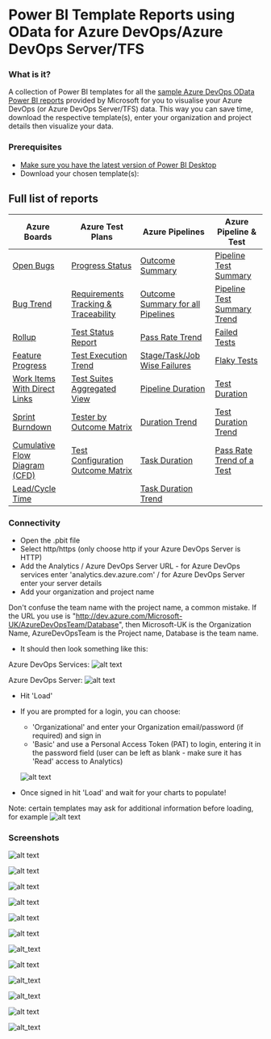 # Power BI Template Reports using OData for Azure DevOps/Azure DevOps Server/TFS 
### What is it?
A collection of Power BI templates for all the [sample Azure DevOps OData Power BI reports](https://docs.microsoft.com/en-us/azure/devops/report/powerbi/sample-odata-overview?view=azure-devops) provided by Microsoft for you to visualise your Azure DevOps (or Azure DevOps Server/TFS) data. This way you can save time, download the respective template(s), enter your organization and project details then visualize your data. 

### Prerequisites
* [Make sure you have the latest version of Power BI Desktop](https://aka.ms/pbiSingleInstaller)
* Download your chosen template(s):

## Full list of reports

| Azure Boards  | Azure Test Plans | Azure Pipelines | Azure Pipeline & Test |
| ------------- | ------------- | ------------- | ------------- |
| [Open Bugs](https://github.com/nbrown02/AzureDevOps-OData-SampleReports/raw/main/Azure%20Boards/Open%20Bugs.pbit) | [Progress Status](https://github.com/nbrown02/AzureDevOps-OData-SampleReports/raw/main/Azure%20Test%20Plans/Progress%20Status.pbit) | [Outcome Summary](https://github.com/nbrown02/AzureDevOps-OData-SampleReports/raw/main/Azure%20Pipelines/Pipeline%20Outcome%20Summary.pbit) | [Pipeline Test Summary](https://github.com/nbrown02/AzureDevOps-OData-SampleReports/raw/main/Azure%20Pipelines%20%26%20Test/Pipeline%20Test%20Summary.pbit) |
| [Bug Trend](https://github.com/nbrown02/AzureDevOps-OData-SampleReports/raw/main/Azure%20Boards/Bug%20Trend.pbit) | [Requirements Tracking & Traceability](https://github.com/nbrown02/AzureDevOps-OData-SampleReports/raw/main/Azure%20Test%20Plans%20-%20OData%20Reports/Requirements%20Tracking%20(Traceability).pbit) | [Outcome Summary for all Pipelines](https://github.com/nbrown02/AzureDevOps-OData-SampleReports/raw/main/Azure%20Pipelines/Pipeline%20Outcome%20Summary%20-%20All%20Pipelines.pbit) | [Pipeline Test Summary Trend](https://github.com/nbrown02/AzureDevOps-OData-SampleReports/raw/main/Azure%20Pipelines%20%26%20Test/Pipeline%20Test%20Summary%20Trend.pbit) |
| [Rollup](https://github.com/nbrown02/AzureDevOps-OData-SampleReports/raw/main/Azure%20Boards/Rollup.pbit)  | [Test Status Report](https://github.com/nbrown02/AzureDevOps-OData-SampleReports/raw/main/Azure%20Test%20Plans/Test%20Status%20Report.pbit) | [Pass Rate Trend](https://github.com/nbrown02/AzureDevOps-OData-SampleReports/raw/main/Azure%20Pipelines/Pass%20Rate%20-%20All%20Pipelines.pbit) | [Failed Tests](https://github.com/nbrown02/AzureDevOps-OData-SampleReports/raw/main/Azure%20Pipelines%20%26%20Test/Failed%20Tests.pbit) |
| [Feature Progress](https://github.com/nbrown02/AzureDevOps-OData-SampleReports/raw/main/Azure%20Boards/Feature%20Progress.pbit) | [Test Execution Trend](https://github.com/nbrown02/AzureDevOps-OData-SampleReports/raw/main/Azure%20Test%20Plans/Test%20Execution%20Trend.pbit) | [Stage/Task/Job Wise Failures](https://github.com/nbrown02/AzureDevOps-OData-SampleReports/raw/main/Azure%20Pipelines/Pipeline%20Stage%20-%20Task%20-%20Job%20Wise%20Failures.pbit) | [Flaky Tests](https://github.com/nbrown02/AzureDevOps-OData-SampleReports/raw/main/Azure%20Pipelines%20%26%20Test/Flaky%20Tests.pbit) |
| [Work Items With Direct Links](https://github.com/nbrown02/AzureDevOps-OData-SampleReports/raw/main/Azure%20Boards/Work%20Items%20with%20Direct%20Links.pbit)  | [Test Suites Aggregated View](https://github.com/nbrown02/AzureDevOps-OData-SampleReports/raw/main/Azure%20Test%20Plans/Suite%20Level%20Aggregation.pbit) | [Pipeline Duration](https://github.com/nbrown02/AzureDevOps-OData-SampleReports/raw/main/Azure%20Pipelines/Pipeline%20Duration.pbit) | [Test Duration](https://github.com/nbrown02/AzureDevOps-OData-SampleReports/raw/main/Azure%20Pipelines%20%26%20Test/Test%20Duration.pbit) |
| [Sprint Burndown](https://github.com/nbrown02/AzureDevOps-OData-SampleReports/raw/main/Azure%20Boards/Sprint%20Burndown.pbit)  | [Tester by Outcome Matrix](https://github.com/nbrown02/AzureDevOps-OData-SampleReports/raw/main/Azure%20Test%20Plans/Tester%20by%20Outcome.pbit)  | [Duration Trend](https://github.com/nbrown02/AzureDevOps-OData-SampleReports/raw/main/Azure%20Pipelines/Duration%20Trend.pbit) | [Test Duration Trend](https://github.com/nbrown02/AzureDevOps-OData-SampleReports/raw/main/Azure%20Pipelines%20%26%20Test/Test%20Duration%20Trend.pbit) |
| [Cumulative Flow Diagram (CFD)](https://github.com/nbrown02/AzureDevOps-OData-SampleReports/raw/main/Azure%20Boards/Cumulative%20Flow%20Diagram.pbit)  |  [Test Configuration Outcome Matrix](https://github.com/nbrown02/AzureDevOps-OData-SampleReports/raw/main/Azure%20Test%20Plans/Test%20Configuration%20by%20Outcome.pbit) | [Task Duration](https://github.com/nbrown02/AzureDevOps-OData-SampleReports/raw/main/Azure%20Pipelines/Pipeline%20Task%20Duration.pbit)  | [Pass Rate Trend of a Test](https://github.com/nbrown02/AzureDevOps-OData-SampleReports/raw/main/Azure%20Pipelines%20%26%20Test/Pass%20Rate%20Trend%20of%20a%20Test.pbit) |
| [Lead/Cycle Time](https://github.com/nbrown02/AzureDevOps-OData-SampleReports/raw/main/Azure%20Boards/Lead%20-%20Cycle%20Time.pbit)  |   | [Task Duration Trend](https://github.com/nbrown02/AzureDevOps-OData-SampleReports/raw/main/Azure%20Pipelines/Pipeline%20Task%20Duration%20Trend.pbit) |  |

### Connectivity
* Open the .pbit file
* Select http/https (only choose http if your Azure DevOps Server is HTTP)
* Add the Analytics / Azure DevOps Server URL - for Azure DevOps services enter 'analytics.dev.azure.com' / for Azure DevOps Server enter your server details
* Add your organization and project name

Don't confuse the team name with the project name, a common mistake. If the URL you use is "http://dev.azure.com/Microsoft-UK/AzureDevOpsTeam/Database", then Microsoft-UK is the Organization Name, AzureDevOpsTeam is the Project name, Database is the team name.

* It should then look something like this:

Azure DevOps Services:
![alt text](https://raw.githubusercontent.com/nbrown02/AzureDevOps-OData-SampleReports/main/Screenshots/Boards1.png)


Azure DevOps Server:
![alt text](https://raw.githubusercontent.com/nbrown02/AzureDevOps-OData-SampleReports/main/Screenshots/Boards2.png)

* Hit 'Load' 
* If you are prompted for a login, you can choose:
  - 'Organizational' and enter your Organization email/password (if required) and sign in
  - 'Basic' and use a Personal Access Token (PAT) to login, entering it in the password field (user can be left as blank - make sure it has 'Read' access to Analytics)

  ![alt text](https://docs.microsoft.com/en-us/azure/devops/report/powerbi/media/authentication-7.png?view=azure-devops)

* Once signed in hit 'Load' and wait for your charts to populate!


Note: certain templates may ask for additional information before loading, for example
![alt text](https://raw.githubusercontent.com/nbrown02/AzureDevOps-OData-SampleReports/main/Screenshots/Boards3.png)

### Screenshots
![alt text](https://raw.githubusercontent.com/nbrown02/AzureDevOps-OData-SampleReports/main/Screenshots/Pipeline%20Pass%20Rate.png)

![alt text](https://raw.githubusercontent.com/nbrown02/AzureDevOps-OData-SampleReports/main/Screenshots/Pipeline%20Outcome%20Summary%20-%20All%20Pipelines.png)

![alt text](https://raw.githubusercontent.com/nbrown02/AzureDevOps-OData-SampleReports/main/Screenshots/Pipeline%20Duration.png)

![alt text](https://raw.githubusercontent.com/nbrown02/AzureDevOps-OData-SampleReports/main/Screenshots/Bug%20Trend%20Report.png)

![alt text](https://raw.githubusercontent.com/nbrown02/AzureDevOps-OData-SampleReports/main/Screenshots/Pipeline%20Job%20Wise%20Failures.png)

![alt text](https://raw.githubusercontent.com/nbrown02/AzureDevOps-OData-SampleReports/main/Screenshots/Pipeline%20Task%20Duration%20Trend.png)

![alt_text](https://raw.githubusercontent.com/nbrown02/AzureDevOps-OData-SampleReports//main/Screenshots/Duration%20Trend.png)

![alt text](https://raw.githubusercontent.com/nbrown02/AzureDevOps-OData-SampleReports/main/Screenshots/Test%20Execution%20Trend%.png)

![alt_text](https://raw.githubusercontent.com/nbrown02/AzureDevOps-OData-SampleReports//main/Screenshots/Progress%20Status.png)

![alt_text](https://raw.githubusercontent.com/nbrown02/AzureDevOps-OData-SampleReports/main/Screenshots/Pass%20Rate%20Trend%20of%20a%20Test.png)

![alt text](https://raw.githubusercontent.com/nbrown02/AzureDevOps-OData-SampleReports/main/Screenshots/Pipeline%20Test%20Summary%20Trend.png)

![alt_text](https://raw.githubusercontent.com/nbrown02/AzureDevOps-OData-SampleReports/main/Screenshots/Test%20Duration%20Trend.png)
